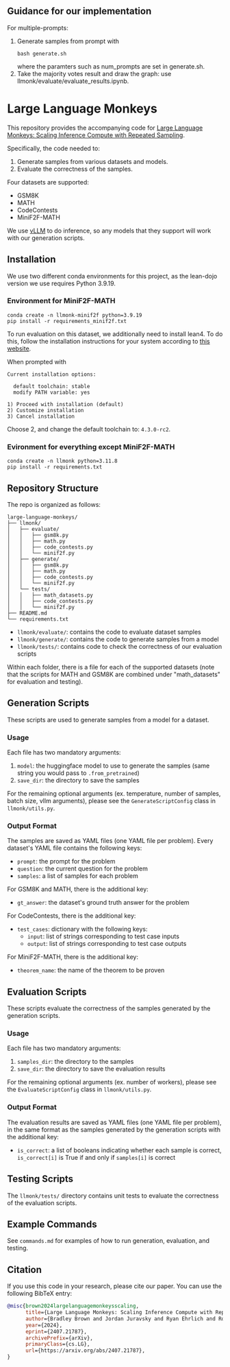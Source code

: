 ## Guidance for our implementation
For multiple-prompts: 
  1. Generate samples from prompt with 
     ```
     bash generate.sh
     ```
     where the paramters such as num_prompts are set in generate.sh.
  2. Take the majority votes result and draw the graph: use llmonk/evaluate/evaluate_results.ipynb. 



# Large Language Monkeys

This repository provides the accompanying code for [Large Language Monkeys: Scaling Inference Compute with Repeated Sampling](https://arxiv.org/abs/2407.21787).

Specifically, the code needed to:
1. Generate samples from various datasets and models.
2. Evaluate the correctness of the samples.

Four datasets are supported:
- GSM8K
- MATH
- CodeContests
- MiniF2F-MATH

We use [vLLM](https://docs.vllm.ai/en/latest/index.html) to do inference, so any models that they support will work with our generation scripts.

## Installation

We use two different conda environments for this project, as the lean-dojo version we use requires Python 3.9.19.

### Environment for MiniF2F-MATH

```
conda create -n llmonk-minif2f python=3.9.19
pip install -r requirements_minif2f.txt
```
To run evaluation on this dataset, we additionally need to install lean4. To do this, follow the installation instructions for your system according to [this website](https://leanprover-community.github.io/get_started.html).

When prompted with 
```
Current installation options:

  default toolchain: stable
  modify PATH variable: yes

1) Proceed with installation (default)
2) Customize installation
3) Cancel installation
```
Choose 2, and change the default toolchain to: `4.3.0-rc2`.

### Evironment for everything except MiniF2F-MATH

```
conda create -n llmonk python=3.11.8
pip install -r requirements.txt
```

## Repository Structure

The repo is organized as follows:

```
large-language-monkeys/
├── llmonk/
│   ├── evaluate/
│   │   ├── gsm8k.py
│   │   ├── math.py
│   │   ├── code_contests.py
│   │   └── minif2f.py
│   ├── generate/
│   │   ├── gsm8k.py
│   │   ├── math.py
│   │   ├── code_contests.py
│   │   └── minif2f.py
│   └── tests/
│   │   ├── math_datasets.py
│   │   ├── code_contests.py
│   │   └── minif2f.py
├── README.md
└── requirements.txt
```

- `llmonk/evaluate/`: contains the code to evaluate dataset samples
- `llmonk/generate/`: contains the code to generate samples from a model
- `llmonk/tests/`: contains code to check the correctness of our evaluation scripts

Within each folder, there is a file for each of the supported datasets (note that the scripts for MATH and GSM8K are combined under "math_datasets" for evaluation and testing).

## Generation Scripts

These scripts are used to generate samples from a model for a dataset.

### Usage

Each file has two mandatory arguments:
1. `model`: the huggingface model to use to generate the samples (same string you would pass to `.from_pretrained`)
2. `save_dir`: the directory to save the samples

For the remaining optional arguments (ex. temperature, number of samples, batch size, vllm arguments), please see the `GenerateScriptConfig` class in `llmonk/utils.py`.

### Output Format

The samples are saved as YAML files (one YAML file per problem). Every dataset's YAML file contains the following keys:
- `prompt`: the prompt for the problem
- `question`: the current question for the problem
- `samples`: a list of samples for each problem

For GSM8K and MATH, there is the additional key:
- `gt_answer`: the dataset's ground truth answer for the problem

For CodeContests, there is the additional key:
- `test_cases`: dictionary with the following keys:
    - `input`: list of strings corresponding to test case inputs
    - `output`: list of strings corresponding to test case outputs

For MiniF2F-MATH, there is the additional key:
- `theorem_name`: the name of the theorem to be proven

## Evaluation Scripts

These scripts evaluate the correctness of the samples generated by the generation scripts.

### Usage

Each file has two mandatory arguments:
1. `samples_dir`: the directory to the samples
2. `save_dir`: the directory to save the evaluation results

For the remaining optional arguments (ex. number of workers), please see the `EvaluateScriptConfig` class in `llmonk/utils.py`.

### Output Format

The evaluation results are saved as YAML files (one YAML file per problem), in the same format as the samples generated by the generation scripts with the additional key:
- `is_correct`: a list of booleans indicating whether each sample is correct, `is_correct[i]` is True if and only if `samples[i]` is correct

## Testing Scripts

The `llmonk/tests/` directory contains unit tests to evaluate the correctness of the evaluation scripts.

## Example Commands

See `commands.md` for examples of how to run generation, evaluation, and testing.

## Citation

If you use this code in your research, please cite our paper. You can use the following BibTeX entry:

```bibtex
@misc{brown2024largelanguagemonkeysscaling,
      title={Large Language Monkeys: Scaling Inference Compute with Repeated Sampling}, 
      author={Bradley Brown and Jordan Juravsky and Ryan Ehrlich and Ronald Clark and Quoc V. Le and Christopher Ré and Azalia Mirhoseini},
      year={2024},
      eprint={2407.21787},
      archivePrefix={arXiv},
      primaryClass={cs.LG},
      url={https://arxiv.org/abs/2407.21787}, 
}
```
